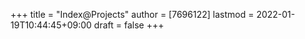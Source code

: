 +++
title = "Index@Projects"
author = [7696122]
lastmod = 2022-01-19T10:44:45+09:00
draft = false
+++
